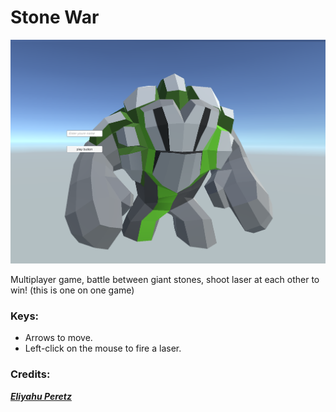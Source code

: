 # Stone War

![](https://github.com/LIADN7/StoneWar/blob/main/Assets/Mini%20Legion%20Rock%20Golem%20PBR%20HP%20Polyart/Main.png)

Multiplayer game,
battle between giant ​stones,
shoot laser at each other to win!
(this is one on one game)

### Keys:
* Arrows to move.
* Left-click on the mouse to fire a laser.

### Credits:

 ***[Eliyahu Peretz](https://github.com/eliyahup)***


